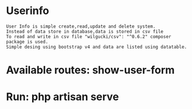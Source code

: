 # Userinfo
    User Info is simple create,read,update and delete system.
    Instead of data store in database,data is stored in csv file
    To read and write in csv file "wilgucki/csv": "^0.6.2" composer package is used.
    Simple desing using bootstrap v4 and data are listed using datatable.
    
# Available routes: show-user-form 
# Run: php artisan serve
